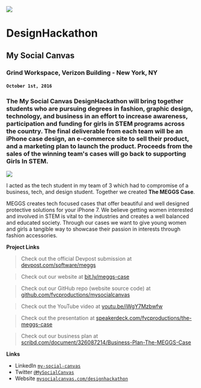<img href="http://mysocialcanvas.com/designhackathon/" src="https://static1.squarespace.com/static/57752b91c534a5929ff9177d/t/57894c6920099eb5a807d43b/1468615801024/?format=1500w"/>

# DesignHackathon
## My Social Canvas
### Grind Workspace, Verizon Building - New York, NY
#### `October 1st, 2016`

<h3 class="intro">The My Social Canvas DesignHackathon will bring together students who are pursuing degrees in fashion, graphic design, technology, and business in an effort to increase awareness, participation and funding for girls in STEM programs across the country. The final deliverable from each team will be an iPhone case design, an e-commerce site to sell their product, and a marketing plan to launch the product. Proceeds from the sales of the winning team's cases will go back to supporting Girls In STEM.</h3>

<img href="http://mysocialcanvas.com/designhackathon/" src="https://static1.squarespace.com/static/57752b91c534a5929ff9177d/t/57d6f14d59cc683d257687ef/1473704279091/?format=1500w"/>

I acted as the tech student in my team of 3 which had to compromise of a business, tech, and design student. Together we created **The MEGGS Case**.

MEGGS creates tech focused cases that offer beautiful and well designed protective solutions for your iPhone 7. We believe getting women interested and involved in STEM is vital to the industries and creates a well balanced and educated society. Through our cases we want to give young women and girls a tangible way to showcase their passion in interests through fashion accessories.

**Project Links**

> Check out the official Devpost submission at [devpost.com/software/meggs](http://devpost.com/software/meggs)

> Check out our website at [bit.ly/meggs-case](http://bit.ly/meggs-case)

> Check out our GitHub repo (website source code) at [github.com/fvcproductions/mysocialcanvas](http://github.com/fvcproductions/mysocialcanvas)

> Check out the YouTube video at [youtu.be/iWgY7Mzbwfw](https://youtu.be/iWgY7Mzbwfw)

> Check out the presentation at [speakerdeck.com/fvcproductions/the-meggs-case](https://speakerdeck.com/fvcproductions/the-meggs-case)

> Check out our business plan at [scribd.com/document/326087214/Business-Plan-The-MEGGS-Case](https://www.scribd.com/document/326087214/Business-Plan-The-MEGGS-Case)

**Links**

- LinkedIn <a href="http://linkedin.com/company/my-social-canvas" target="_blank">`my-social-canvas`</a>
- Twitter <a href="http://twitter.com/MySocialCanvas" target="_blank">`@MySocialCanvas`</a>
- Website <a href="http://mysocialcanvas.com/designhackathon/" target="_blank">`mysocialcanvas.com/designhackathon`</a>
